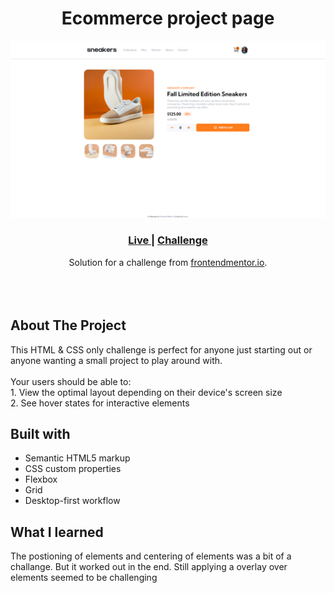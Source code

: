 <h1 align="center">Ecommerce project page</h1>

![Design preview for the Ecommerce project page coding challenge](./images/project-preview.png)

<div align="center">
  <h3>
    <a href="https://gh0stfreak.github.io/Ecommerce-product-page-main/" color="white" target="_blank">
      Live
    </a>
  <span> | 
    </span>    <a href="https://www.frontendmentor.io/challenges/ecommerce-product-page-UPsZ9MJp6" target="_blank">
      Challenge
    </a>
  </h3>
</div>
<div align="center">
   Solution for a challenge from  <a href="https://www.frontendmentor.io/" target="_blank">frontendmentor.io</a>.
</div>
<br>
<br>
<br>

## About The Project

<p>This HTML & CSS only challenge is perfect for anyone just starting out or anyone wanting a small project to play around with.
<br><br>Your users should be able to:
<br>1. View the optimal layout depending on their device's screen size
<br>2. See hover states for interactive elements</p>

## Built with

- Semantic HTML5 markup
- CSS custom properties
- Flexbox
- Grid
- Desktop-first workflow

## What I learned

The postioning of elements and centering of elements was a bit of a challange. But it worked out in the end. Still applying a overlay over elements seemed to be challenging
